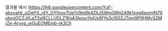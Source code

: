 결과물 예시 (https://lh6.googleusercontent.com/YuF-gbxvaHr_o2IeYX_i4Y_GYfnuv7Ue1V9mRk4ZltJSWmGRhG49k1xgg6psmIN79ubxsOCZJjILqT2pRCLLUDLZ1KoA3koxvYpfJx6fYs3clS0ZJTqm9P9HMyS2MrZe-Aryvp_wGuEOMEinb-iA3CI)
